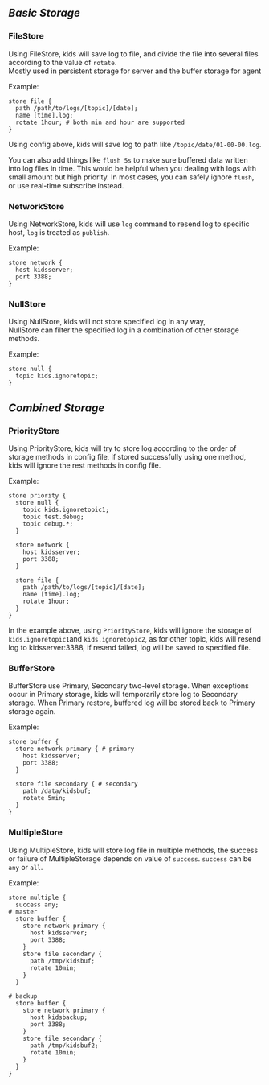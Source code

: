## *Basic Storage*

### FileStore

Using FileStore, kids will save log to file, and divide the file into several files according to the value of `rotate`.  
Mostly used in persistent storage for server and the buffer storage for agent  

Example:

    store file {
      path /path/to/logs/[topic]/[date];
      name [time].log;
      rotate 1hour; # both min and hour are supported
    }

Using config above, kids will save log to path like `/topic/date/01-00-00.log`.

You can also add things like `flush 5s` to make sure buffered data written into log files in time.
This would be helpful when you dealing with logs with small amount but high priority.
In most cases, you can safely ignore `flush`, or use real-time subscribe instead.


### NetworkStore

Using NetworkStore, kids will use `log` command to resend  log to specific host, `log` is treated as `publish`.  

Example:

    store network {
      host kidsserver;
      port 3388;
    }


### NullStore

Using NullStore, kids will not store specified log in any way,   
NullStore can filter the specified log in a combination of other storage methods.  


Example:

    store null {
      topic kids.ignoretopic;
    }

## *Combined Storage*

### PriorityStore  

Using PriorityStore, kids will try to store log according to the order of storage methods in config file, if stored successfully using one method,  kids will ignore the rest methods in config file.

Example:

    store priority {
      store null {
        topic kids.ignoretopic1;
        topic test.debug;
        topic debug.*;
      }

      store network {
        host kidsserver;
        port 3388;
      }

      store file {
        path /path/to/logs/[topic]/[date];
        name [time].log;
        rotate 1hour;
      }
    }

In the example above, using `PriorityStore`, kids will ignore the storage of `kids.ignoretopic1`and `kids.ignoretopic2`,  as for other topic, kids will resend log to kidsserver:3388,  if resend failed, log will be saved to specified file.


### BufferStore

BufferStore use Primary, Secondary two-level storage.
When exceptions occur in Primary storage,  kids will temporarily store log to Secondary storage.  When Primary restore,  buffered log will be stored back to Primary storage again.

Example:

    store buffer {
      store network primary { # primary
        host kidsserver;
        port 3388;
      }

      store file secondary { # secondary
        path /data/kidsbuf;
        rotate 5min;
      }
    }


### MultipleStore

Using MultipleStore, kids will store log file in multiple methods, the success or failure of MultipleStorage depends on value of  `success`.
`success` can be  `any` or `all`.

Example:

    store multiple {
      success any;
    # master
      store buffer {
        store network primary {
          host kidsserver;
          port 3388;
        }
        store file secondary {
          path /tmp/kidsbuf;
          rotate 10min;
        }
      }

    # backup
      store buffer {
        store network primary {
          host kidsbackup;
          port 3388;
        }
        store file secondary {
          path /tmp/kidsbuf2;
          rotate 10min;
        }
      }
    }
